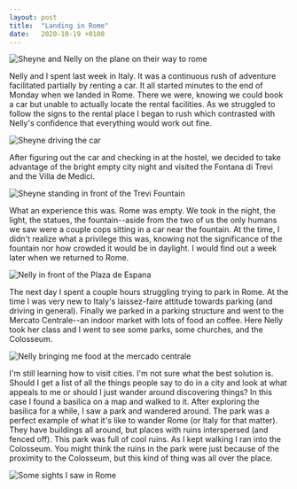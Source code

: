 ```yaml
---
layout: post
title:  "Landing in Rome"
date:   2020-10-19 +0100
---
```


![Sheyne and Nelly on the plane on their way to rome]({{site.baseurl}}/assets/takeoff-for-rome.jpg)

Nelly and I spent last week in Italy. It was a continuous rush of adventure
facilitated partially by renting a car. It all started minutes to the end of
Monday when we landed in Rome. There we were, knowing we could book a car but
unable to actually locate the rental facilities. As we struggled to follow the
signs to the rental place I began to rush which contrasted with Nelly's
confidence that everything would work out fine.

![Sheyne driving the car]({{site.baseurl}}/assets/driving-in-italy.jpg)

After figuring out the car and checking in at the hostel, we decided to take
advantage of the bright empty city night and visited the Fontana di Trevi and
the Villa de Medici.

![Sheyne standing in front of the Trevi Fountain]({{site.baseurl}}/assets/trevi-fountain.jpg)

What an experience this was. Rome was empty. We took in the night, the light,
the statues, the fountain--aside from the two of us the only humans we saw were
a couple cops sitting in a car near the fountain. At the time, I didn't realize
what a privilege this was, knowing not the significance of the fountain nor how
crowded it would be in daylight. I would find out a week later when we returned
to Rome. 

![Nelly in front of the Plaza de Espana]({{site.baseurl}}/assets/nelly-in-front-of-the-plaza-de-espana.jpg)

The next day I spent a couple hours struggling trying to park in Rome. At the
time I was very new to Italy's laissez-faire attitude towards parking (and
driving in general). Finally we parked in a parking structure and went to the
Mercato Centrale--an indoor market with lots of food an coffee. Here Nelly took
her class and I went to see some parks, some churches, and the Colosseum.

![Nelly bringing me food at the mercado centrale]({{site.baseurl}}/assets/mercado-centrale.jpg)

I'm still learning how to visit cities. I'm not sure what the best solution is.
Should I get a list of all the things people say to do in a city and look at
what appeals to me or should I just wander around discovering things? In this
case I found a basilica on a map and walked to it. After exploring the basilica
for a while, I saw a park and wandered around. The park was a perfect example of
what it's like to wander Rome (or Italy for that matter). They have buildings
all around, but places with ruins interspersed (and fenced off). This park was
full of cool ruins. As I kept walking I ran into the Colosseum. You might think
the ruins in the park were just because of the proximity to the Colosseum, but
this kind of thing was all over the place.

![Some sights I saw in Rome]({{site.baseurl}}/assets/rome-collage-1.jpg)
